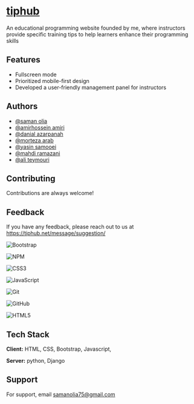 
# [tiphub](https://tiphub.net/)

An educational programming website founded by me, 
where instructors provide specific training tips to help 
learners enhance their programming skills



## Features

- Fullscreen mode
- Prioritized mobile-first design
- Developed a user-friendly management panel for instructors   




## Authors

- [@saman olia](https://www.github.com/samanOlia)
- [@amirhossein amiri](https://www.github.com/amirhamiri)
- [@danial azarpanah](https://www.github.com/Danial-Azarpanah)
- [@morteza arab](https://www.github.com/MoriZoki)
- [@yasin samooei](https://www.github.com/YasinSamooei)
- [@mahdi ramazani](https://www.github.com/mahdiramazani)
- [@ali teymouri](https://www.github.com/aliteymouri)


## Contributing

Contributions are always welcome!


## Feedback

If you have any feedback, please reach out to us at https://tiphub.net/message/suggestion/


![Bootstrap](https://img.shields.io/badge/bootstrap-%238511FA.svg?style=for-the-badge&logo=bootstrap&logoColor=white)

![NPM](https://img.shields.io/badge/NPM-%23CB3837.svg?style=for-the-badge&logo=npm&logoColor=white)

![CSS3](https://img.shields.io/badge/css3-%231572B6.svg?style=for-the-badge&logo=css3&logoColor=white)

![JavaScript](https://img.shields.io/badge/javascript-%23323330.svg?style=for-the-badge&logo=javascript&logoColor=%23F7DF1E)

![Git](https://img.shields.io/badge/git-%23F05033.svg?style=for-the-badge&logo=git&logoColor=white)

![GitHub](https://img.shields.io/badge/github-%23121011.svg?style=for-the-badge&logo=github&logoColor=white)

![HTML5](https://img.shields.io/badge/html5-%23E34F26.svg?style=for-the-badge&logo=html5&logoColor=white)
## Tech Stack

**Client:** HTML, CSS, Bootstrap, Javascript,

**Server:** python, Django


## Support

For support, email samanolia75@gmail.com 

